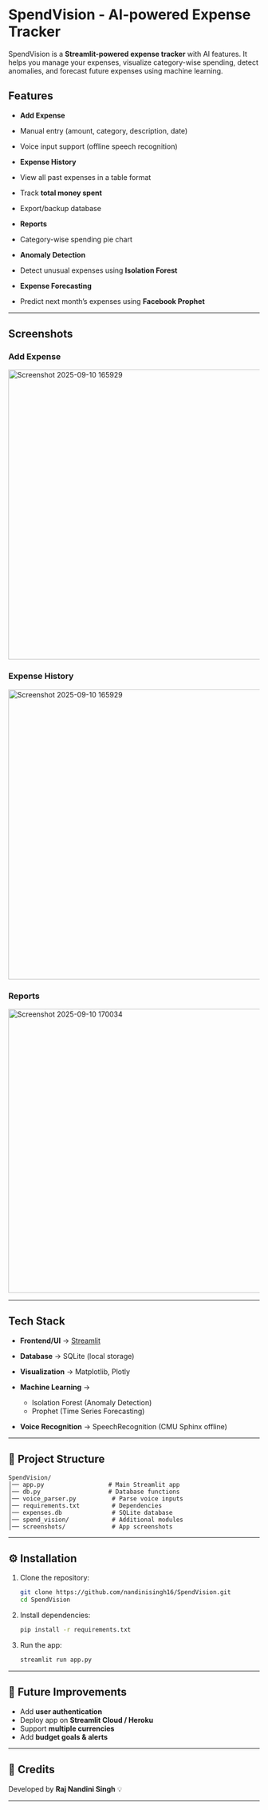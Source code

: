 

#  SpendVision - AI-powered Expense Tracker

SpendVision is a **Streamlit-powered expense tracker** with AI features. It helps you manage your expenses, visualize category-wise spending, detect anomalies, and forecast future expenses using machine learning.

##  Features

*  **Add Expense**

  * Manual entry (amount, category, description, date)
  *  Voice input support (offline speech recognition)

*  **Expense History**

  * View all past expenses in a table format
  * Track **total money spent**
  *  Export/backup database

*  **Reports**

  * Category-wise spending pie chart

*  **Anomaly Detection**

  * Detect unusual expenses using **Isolation Forest**

*  **Expense Forecasting**

  * Predict next month’s expenses using **Facebook Prophet**

---

##  Screenshots

###  Add Expense
<img width="1362" height="580" alt="Screenshot 2025-09-10 165929" src="https://github.com/user-attachments/assets/d82712dd-2c54-4cad-8815-22f538d9fed0" />

###  Expense History

<img width="1362" height="580" alt="Screenshot 2025-09-10 165929" src="https://github.com/user-attachments/assets/93809794-b3a3-4849-8fe3-ee40a37e3cbc" />



###  Reports

<img width="974" height="568" alt="Screenshot 2025-09-10 170034" src="https://github.com/user-attachments/assets/06c9528d-0414-4b4d-8877-3a225ed6ae4c" />

---

##  Tech Stack

* **Frontend/UI** → [Streamlit](https://streamlit.io/)
* **Database** → SQLite (local storage)
* **Visualization** → Matplotlib, Plotly
* **Machine Learning** →

  * Isolation Forest (Anomaly Detection)
  * Prophet (Time Series Forecasting)
* **Voice Recognition** → SpeechRecognition (CMU Sphinx offline)

---

## 📂 Project Structure

```
SpendVision/
│── app.py                  # Main Streamlit app
│── db.py                   # Database functions
│── voice_parser.py          # Parse voice inputs
│── requirements.txt         # Dependencies
│── expenses.db              # SQLite database
│── spend_vision/            # Additional modules
│── screenshots/             # App screenshots
```

---

## ⚙️ Installation

1. Clone the repository:

   ```bash
   git clone https://github.com/nandinisingh16/SpendVision.git
   cd SpendVision
   ```

2. Install dependencies:

   ```bash
   pip install -r requirements.txt
   ```

3. Run the app:

   ```bash
   streamlit run app.py
   ```

---

## 🎯 Future Improvements

* Add **user authentication**
* Deploy app on **Streamlit Cloud / Heroku**
* Support **multiple currencies**
* Add **budget goals & alerts**

---

## 🙌 Credits

Developed by **Raj Nandini Singh** 💡

---

